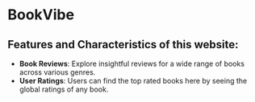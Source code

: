 # BookVibe

## Features and Characteristics of this website:
- **Book Reviews**: Explore insightful reviews for a wide range of books across various genres.
- **User Ratings**: Users can find the top rated books here by seeing the global ratings of any book.


